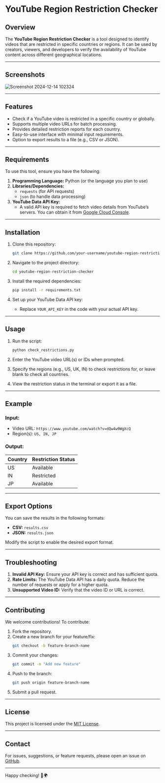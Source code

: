 # YouTube Region Restriction Checker

## Overview
The **YouTube Region Restriction Checker** is a tool designed to identify videos that are restricted in specific countries or regions. It can be used by creators, viewers, and developers to verify the availability of YouTube content across different geographical locations.

---

## Screenshots

![Screenshot 2024-12-14 102324](https://github.com/user-attachments/assets/eff4d87e-3f08-4413-8e2e-a844de55f5cb)

---

## Features
- Check if a YouTube video is restricted in a specific country or globally.
- Supports multiple video URLs for batch processing.
- Provides detailed restriction reports for each country.
- Easy-to-use interface with minimal input requirements.
- Option to export results to a file (e.g., CSV or JSON).

---

## Requirements
To use this tool, ensure you have the following:

1. **Programming Language:** Python (or the language you plan to use)
2. **Libraries/Dependencies:**
   - `requests` (for API requests)
   - `json` (to handle data processing)
3. **YouTube Data API Key:**
   - A valid API key is required to fetch video details from YouTube’s servers. You can obtain it from [Google Cloud Console](https://console.cloud.google.com/).

---

## Installation
1. Clone this repository:
   ```bash
   git clone https://github.com/your-username/youtube-region-restriction-checker.git
   ```

2. Navigate to the project directory:
   ```bash
   cd youtube-region-restriction-checker
   ```

3. Install the required dependencies:
   ```bash
   pip install -r requirements.txt
   ```

4. Set up your YouTube Data API key:
   - Replace `YOUR_API_KEY` in the code with your actual API key.

---

## Usage
1. Run the script:
   ```bash
   python check_restrictions.py
   ```

2. Enter the YouTube video URL(s) or IDs when prompted.

3. Specify the regions (e.g., US, UK, IN) to check restrictions for, or leave blank to check all countries.

4. View the restriction status in the terminal or export it as a file.

---

## Example
### Input:
- Video URL: `https://www.youtube.com/watch?v=dQw4w9WgXcQ`
- Region(s): `US, IN, JP`

### Output:
| Country | Restriction Status |
|---------|---------------------|
| US      | Available           |
| IN      | Restricted          |
| JP      | Available           |

---

## Export Options
You can save the results in the following formats:
- **CSV:** `results.csv`
- **JSON:** `results.json`

Modify the script to enable the desired export format.

---

## Troubleshooting
1. **Invalid API Key:** Ensure your API key is correct and has sufficient quota.
2. **Rate Limits:** The YouTube Data API has a daily quota. Reduce the number of requests or apply for a higher quota.
3. **Unsupported Video ID:** Verify that the video ID or URL is correct.

---

## Contributing
We welcome contributions! To contribute:
1. Fork the repository.
2. Create a new branch for your feature/fix:
   ```bash
   git checkout -b feature-branch-name
   ```
3. Commit your changes:
   ```bash
   git commit -m "Add new feature"
   ```
4. Push to the branch:
   ```bash
   git push origin feature-branch-name
   ```
5. Submit a pull request.

---

## License
This project is licensed under the [MIT License](LICENSE).

---

## Contact
For issues, suggestions, or feature requests, please open an issue on [GitHub](https://github.com/your-username/youtube-region-restriction-checker/issues).

---

Happy checking! 🎥🌍

